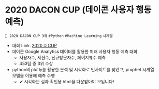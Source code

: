 # 2020 DACON CUP (데이콘 사용자 행동 예측)
`🥉 2020 DACON CUP 3위` `#Python` `#Machine Learning` `시계열`
- 대회 Link: [2020 D CUP](https://dacon.io/competitions/official/235683/overview/description, "Dacon Link")
- 데이콘 Google Analytics 데이터를 활용한 미래 사용자 행동 예측 대회
	- 사용자수, 세션수, 신규방문자수, 페이지뷰수 예측
	- 453팀 중 3위 수상
- python의 plotly를 활용한 분석 및 시각화로 인사이트를 찾았고, prophet 시계열 모델을 이용해 예측 수행
	- ✔ 시각화는 결과 확인용 html을 다운받아야 보입니다!
